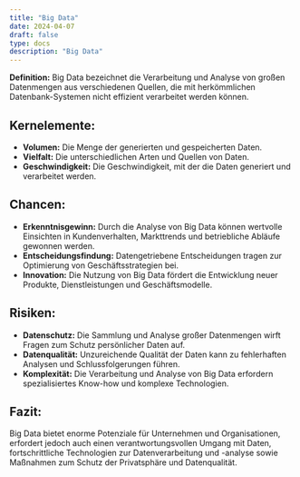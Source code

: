 ```yaml
---
title: "Big Data"
date: 2024-04-07
draft: false
type: docs
description: "Big Data"
---
```


**Definition:** Big Data bezeichnet die Verarbeitung und Analyse von großen Datenmengen aus verschiedenen Quellen, die mit herkömmlichen Datenbank-Systemen nicht effizient verarbeitet werden können.

## Kernelemente:

- **Volumen:** Die Menge der generierten und gespeicherten Daten.
- **Vielfalt:** Die unterschiedlichen Arten und Quellen von Daten.
- **Geschwindigkeit:** Die Geschwindigkeit, mit der die Daten generiert und verarbeitet werden.

## Chancen:

- **Erkenntnisgewinn:** Durch die Analyse von Big Data können wertvolle Einsichten in Kundenverhalten, Markttrends und betriebliche Abläufe gewonnen werden.
- **Entscheidungsfindung:** Datengetriebene Entscheidungen tragen zur Optimierung von Geschäftsstrategien bei.
- **Innovation:** Die Nutzung von Big Data fördert die Entwicklung neuer Produkte, Dienstleistungen und Geschäftsmodelle.

## Risiken:

- **Datenschutz:** Die Sammlung und Analyse großer Datenmengen wirft Fragen zum Schutz persönlicher Daten auf.
- **Datenqualität:** Unzureichende Qualität der Daten kann zu fehlerhaften Analysen und Schlussfolgerungen führen.
- **Komplexität:** Die Verarbeitung und Analyse von Big Data erfordern spezialisiertes Know-how und komplexe Technologien.

## Fazit:

Big Data bietet enorme Potenziale für Unternehmen und Organisationen, erfordert jedoch auch einen verantwortungsvollen Umgang mit Daten, fortschrittliche Technologien zur Datenverarbeitung und -analyse sowie Maßnahmen zum Schutz der Privatsphäre und Datenqualität.
